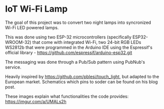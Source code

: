 # IoT Wi-Fi Lamp
The goal of this project was to convert two night lamps into syncronized Wi-Fi LED powered lamps.

This was done using two ESP-32 microcontrollers (specifically ESP32-WROOM-32) that come with integrated Wi-Fi, two 24-bit RGB LEDs WS2812b that were programmed in the Arduino IDE using the Espressif's official library - https://github.com/espressif/arduino-esp32.git

The messaging was done through a Pub/Sub pattern using PubNub's service.

Heavily inspired by https://github.com/pblesi/touch_light, but adapted to the European market. Schematics which pins to soder can be found on his blog post.

These images explain what functionalities the code provides: https://imgur.com/a/UMALs2h
